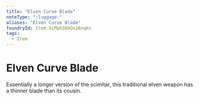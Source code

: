 ```yaml
---
title: "Elven Curve Blade"
noteType: ":luggage:"
aliases: "Elven Curve Blade"
foundryId: Item.XcMp65BbQx26nqkn
tags:
  - Item
---
```


# Elven Curve Blade

Essentially a longer version of the scimitar, this traditional elven weapon has a thinner blade than its cousin.
